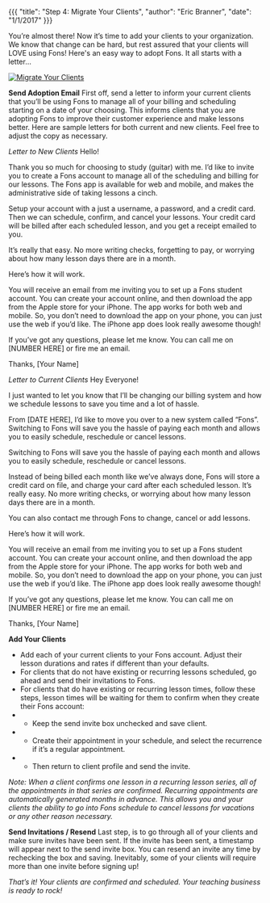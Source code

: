 {{{
  "title": "Step 4: Migrate Your Clients",
  "author": "Eric Branner",
  "date": "1/1/2017" 
}}}

You’re almost there! Now it’s time to add your clients to your organization. We know that change can be hard, but rest assured that your clients will LOVE using Fons! Here's an easy way to adopt Fons. It all starts with a letter…

[![Migrate Your Clients](http://img.youtube.com/vi/7y3PmFrOUvU/0.jpg)](http://www.youtube.com/watch?v=7y3PmFrOUvU "Migrate Your Clients")

**Send Adoption Email**
First off, send a letter to inform your current clients that you’ll be using Fons to manage all of your billing and scheduling starting on a date of your choosing. This informs clients that you are adopting Fons to improve their customer experience and make lessons better. Here are sample letters for both current and new clients. Feel free to adjust the copy as necessary.

*Letter to New Clients*
Hello!

Thank you so much for choosing to study (guitar) with me. I’d like to invite you to create a Fons account to manage all of the scheduling and billing for our lessons. The Fons app is available for web and mobile, and makes the administrative side of taking lessons a cinch.

Setup your account with a just a username, a password, and a credit card. Then we can schedule, confirm, and cancel your lessons. Your credit card will be billed after each scheduled lesson, and you get a receipt emailed to you.

It’s really that easy. No more writing checks, forgetting to pay, or worrying about how many lesson days there are in a month.

Here’s how it will work.

You will receive an email from me inviting you to set up a Fons student account. You can create your account online, and then download the app from the Apple store for your iPhone. The app works for both web and mobile. So, you don’t need to download the app on your phone, you can just use the web if you’d like. The iPhone app does look really awesome though!

If you’ve got any questions, please let me know. You can call me on [NUMBER HERE] or fire me an email.

Thanks,
[Your Name]

*Letter to Current Clients*
Hey Everyone!

I just wanted to let you know that I’ll be changing our billing system and how we schedule lessons to save you time and a lot of hassle.

From [DATE HERE], I’d like to move you over to a new system called “Fons”. Switching to Fons will save you the hassle of paying each month and allows you to easily schedule, reschedule or cancel lessons.

Switching to Fons will save you the hassle of paying each month and allows you to easily schedule, reschedule or cancel lessons.

Instead of being billed each month like we’ve always done, Fons will store a credit card on file, and charge your card after each scheduled lesson. It’s really easy. No more writing checks, or worrying about how many lesson days there are in a month.

You can also contact me through Fons to change, cancel or add lessons.

Here’s how it will work.

You will receive an email from me inviting you to set up a Fons student account. You can create your account online, and then download the app from the Apple store for your iPhone. The app works for both web and mobile. So, you don’t need to download the app on your phone, you can just use the web if you’d like. The iPhone app does look really awesome though!

If you’ve got any questions, please let me know. You can call me on [NUMBER HERE] or fire me an email.

Thanks,
[Your Name]

**Add Your Clients**

* Add each of your current clients to your Fons account. Adjust their lesson durations and rates if different than your defaults.
* For clients that do not have existing or recurring lessons scheduled, go ahead and send their invitations to Fons.
* For clients that do have existing or recurring lesson times, follow these steps, lesson times will be waiting for them to confirm when they create their Fons account:
* * Keep the send invite box unchecked and save client.
* * Create their appointment in your schedule, and select the recurrence if it’s a regular appointment.
* * Then return to client profile and send the invite.

_Note: When a client confirms one lesson in a recurring lesson series, all of the appointments in that series are confirmed. Recurring appointments are automatically generated months in advance. This allows you and your clients the ability to go into Fons schedule to cancel lessons for vacations or any other reason necessary._

**Send Invitations / Resend**
Last step, is to go through all of your clients and make sure invites have been sent. If the invite has been sent, a timestamp will appear next to the send invite box. You can resend an invite any time by rechecking the box and saving. Inevitably, some of your clients will require more than one invite before signing up!

*That’s it! Your clients are confirmed and scheduled. Your teaching business is ready to rock!*
